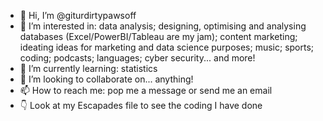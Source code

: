 - 👋 Hi, I’m @giturdirtypawsoff
- 👀 I’m interested in: data analysis; designing, optimising and analysing databases (Excel/PowerBI/Tableau are my jam);
content marketing; ideating ideas for marketing and data science purposes; music; sports; coding; podcasts; languages; cyber security... and more!
- 🌱 I’m currently learning: statistics
- 💞️ I’m looking to collaborate on... anything!
- 📫 How to reach me: pop me a message or send me an email
- 👇 Look at my Escapades file to see the coding I have done

<!---
giturdirtypawsoff/giturdirtypawsoff is a ✨ special ✨ repository because its `README.md` (this file) appears on your GitHub profile.
You can click the Preview link to take a look at your changes.
--->
